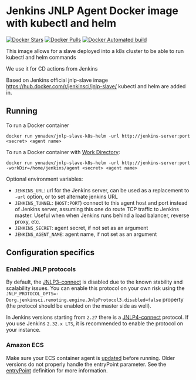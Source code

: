 # Jenkins JNLP Agent Docker image with kubectl and helm

[![Docker Stars](https://img.shields.io/docker/stars/yonadev/jnlp-slave-k8s-helm.svg)](https://hub.docker.com/r/yonadev/jnlp-slave-k8s-helm/)
[![Docker Pulls](https://img.shields.io/docker/pulls/yonadev/jnlp-slave-k8s-helm.svg)](https://hub.docker.com/r/yonadev/jnlp-slave-k8s-helm/)
[![Docker Automated build](https://img.shields.io/docker/automated/yonadev/jnlp-slave.svg)](https://hub.docker.com/r/yonadev/jnlp-slave-k8s-helm/)

This image allows for a slave deployed into a k8s cluster to be able to run kubectl and helm commands

We use it for CD actions from Jenkins

Based on Jenkins official jnlp-slave image https://hub.docker.com/r/jenkinsci/jnlp-slave/
kubectl and helm are added in.

## Running

To run a Docker container

    docker run yonadev/jnlp-slave-k8s-helm -url http://jenkins-server:port <secret> <agent name>

To run a Docker container with [Work Directory](https://github.com/jenkinsci/remoting/blob/master/docs/workDir.md):

    docker run yonadev/jnlp-slave-k8s-helm -url http://jenkins-server:port -workDir=/home/jenkins/agent <secret> <agent name>

Optional environment variables:

* `JENKINS_URL`: url for the Jenkins server, can be used as a replacement to `-url` option, or to set alternate jenkins URL
* `JENKINS_TUNNEL`: (`HOST:PORT`) connect to this agent host and port instead of Jenkins server, assuming this one do route TCP traffic to Jenkins master. Useful when when Jenkins runs behind a load balancer, reverse proxy, etc.
* `JENKINS_SECRET`: agent secret, if not set as an argument
* `JENKINS_AGENT_NAME`: agent name, if not set as an argument

## Configuration specifics

### Enabled JNLP protocols

By default, the [JNLP3-connect](https://github.com/jenkinsci/remoting/blob/master/docs/protocols.md#jnlp3-connect) is disabled due to the known stability and scalability issues.
You can enable this protocol on your own risk using the 
`JNLP_PROTOCOL_OPTS=-Dorg.jenkinsci.remoting.engine.JnlpProtocol3.disabled=false` property (the protocol should be enabled on the master side as well).

In Jenkins versions starting from `2.27` there is a [JNLP4-connect](https://github.com/jenkinsci/remoting/blob/master/docs/protocols.md#jnlp4-connect) protocol. 
If you use Jenkins `2.32.x LTS`, it is recommended to enable the protocol on your instance.

### Amazon ECS

Make sure your ECS container agent is [updated](http://docs.aws.amazon.com/AmazonECS/latest/developerguide/ecs-agent-update.html) before running. Older versions do not properly handle the entryPoint parameter. See the [entryPoint](http://docs.aws.amazon.com/AmazonECS/latest/developerguide/task_definition_parameters.html#container_definitions) definition for more information.

